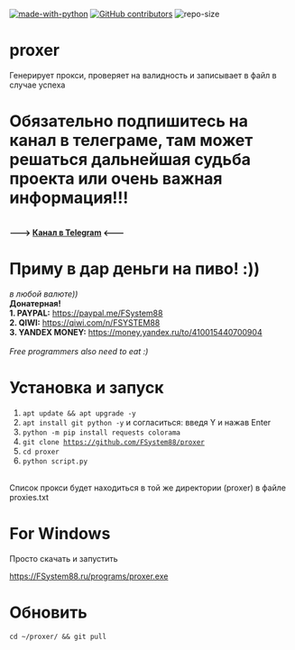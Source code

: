[![made-with-python](https://img.shields.io/badge/Made%20with-Python-1f425f.svg)](https://www.python.org/) [![GitHub contributors](https://img.shields.io/github/contributors/fsystem88/proxer.svg)](https://GitHub.com/fsystem88/proxer/graphs/contributors/) ![repo-size](https://img.shields.io/github/repo-size/fsystem88/proxer)

# proxer
Генерирует прокси, проверяет на валидность и записывает в файл в случае успеха

# Обязательно подпишитесь на канал в телеграме, там может решаться дальнейшая судьба проекта или очень важная информация!!!
<br><b>---> <a href="https://t.me/FS88ch">Канал в Telegram</a> <---</b><br>

# Приму в дар деньги на пиво! :))
<i>в любой валюте))</i><br>
<b>Донатерная!</b><br>
<b>1. PAYPAL:</b> https://paypal.me/FSystem88<br>
<b>2. QIWI:</b> https://qiwi.com/n/FSYSTEM88<br>
<b>3. YANDEX MONEY:</b> https://money.yandex.ru/to/410015440700904<br>
<br>
<i>Free programmers also need to eat :)</i>
<br>

# Установка и запуск
1. <code>apt update && apt upgrade -y</code>
2. <code>apt install git python -y</code> и согласиться: введя Y и нажав Enter
3. <code>python -m pip install requests colorama</code>
4. <code>git clone https://github.com/FSystem88/proxer</code>
5. <code>cd proxer</code>
6. <code>python script.py</code>
<br>
Список прокси будет находиться в той же директории (proxer) в файле proxies.txt

# For Windows 
Просто скачать и запустить

https://FSystem88.ru/programs/proxer.exe


# Обновить
<code>cd ~/proxer/ && git pull</code>
